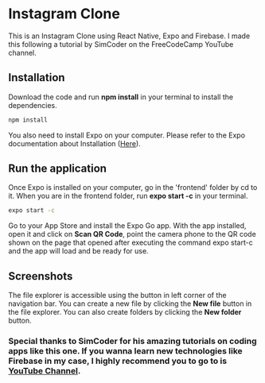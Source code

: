 # Instagram Clone

This is an Instagram Clone using React Native, Expo and Firebase.
I made this following a tutorial by SimCoder on the FreeCodeCamp YouTube channel.

## Installation

Download the code and run **npm install** in your terminal to install the dependencies.

```bash
npm install
```

You also need to install Expo on your computer.
Please refer to the Expo documentation about Installation ([Here](https://docs.expo.dev/get-started/installation/)).

## Run the application

Once Expo is installed on your computer, go in the 'frontend' folder by cd to it.
When you are in the frontend folder, run **expo start -c** in your terminal.

```bash
expo start -c
```

Go to your App Store and install the Expo Go app.
With the app installed, open it and click on **Scan QR Code**, point the camera phone to the QR code shown on the page that opened after executing the command expo start-c and the app will load and be ready for use.

## Screenshots

The file explorer is accessible using the button in left corner of the navigation bar. You can create a new file by clicking the **New file** button in the file explorer. You can also create folders by clicking the **New folder** button.

### Special thanks to SimCoder for his amazing tutorials on coding apps like this one. If you wanna learn new technologies like Firebase in my case, I highly recommend you to go to is [YouTube Channel](https://www.youtube.com/c/SimpleCoder).
